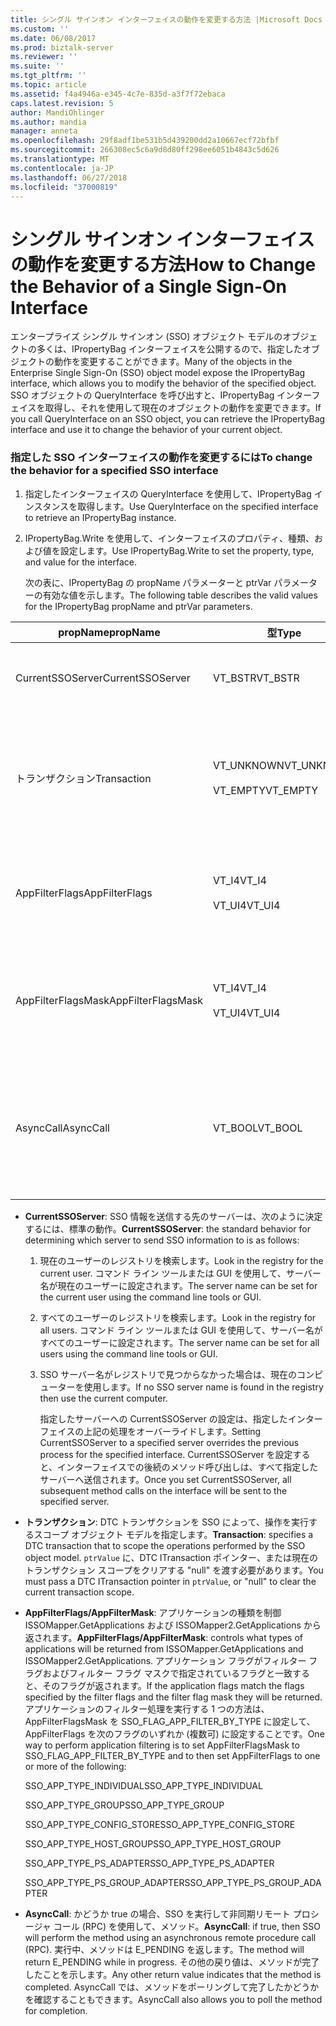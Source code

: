 ```yaml
---
title: シングル サインオン インターフェイスの動作を変更する方法 |Microsoft Docs
ms.custom: ''
ms.date: 06/08/2017
ms.prod: biztalk-server
ms.reviewer: ''
ms.suite: ''
ms.tgt_pltfrm: ''
ms.topic: article
ms.assetid: f4a4946a-e345-4c7e-835d-a3f7f72ebaca
caps.latest.revision: 5
author: MandiOhlinger
ms.author: mandia
manager: anneta
ms.openlocfilehash: 29f8adf1be531b5d439200dd2a10667ecf72bfbf
ms.sourcegitcommit: 266308ec5c6a9d8d80ff298ee6051b4843c5d626
ms.translationtype: MT
ms.contentlocale: ja-JP
ms.lasthandoff: 06/27/2018
ms.locfileid: "37000819"
---
```

# <a name="how-to-change-the-behavior-of-a-single-sign-on-interface"></a><span data-ttu-id="0869c-102">シングル サインオン インターフェイスの動作を変更する方法</span><span class="sxs-lookup"><span data-stu-id="0869c-102">How to Change the Behavior of a Single Sign-On Interface</span></span>
<span data-ttu-id="0869c-103">エンタープライズ シングル サインオン (SSO) オブジェクト モデルのオブジェクトの多くは、IPropertyBag インターフェイスを公開するので、指定したオブジェクトの動作を変更することができます。</span><span class="sxs-lookup"><span data-stu-id="0869c-103">Many of the objects in the Enterprise Single Sign-On (SSO) object model expose the IPropertyBag interface, which allows you to modify the behavior of the specified object.</span></span> <span data-ttu-id="0869c-104">SSO オブジェクトの QueryInterface を呼び出すと、IPropertyBag インターフェイスを取得し、それを使用して現在のオブジェクトの動作を変更できます。</span><span class="sxs-lookup"><span data-stu-id="0869c-104">If you call QueryInterface on an SSO object, you can retrieve the IPropertyBag interface and use it to change the behavior of your current object.</span></span>  

### <a name="to-change-the-behavior-for-a-specified-sso-interface"></a><span data-ttu-id="0869c-105">指定した SSO インターフェイスの動作を変更するには</span><span class="sxs-lookup"><span data-stu-id="0869c-105">To change the behavior for a specified SSO interface</span></span>  

1.  <span data-ttu-id="0869c-106">指定したインターフェイスの QueryInterface を使用して、IPropertyBag インスタンスを取得します。</span><span class="sxs-lookup"><span data-stu-id="0869c-106">Use QueryInterface on the specified interface to retrieve an IPropertyBag instance.</span></span>  

2.  <span data-ttu-id="0869c-107">IPropertyBag.Write を使用して、インターフェイスのプロパティ、種類、および値を設定します。</span><span class="sxs-lookup"><span data-stu-id="0869c-107">Use IPropertyBag.Write to set the property, type, and value for the interface.</span></span>  

     <span data-ttu-id="0869c-108">次の表に、IPropertyBag の propName パラメーターと ptrVar パラメーターの有効な値を示します。</span><span class="sxs-lookup"><span data-stu-id="0869c-108">The following table describes the valid values for the IPropertyBag propName and ptrVar parameters.</span></span>  

|<span data-ttu-id="0869c-109">propName</span><span class="sxs-lookup"><span data-stu-id="0869c-109">propName</span></span>|<span data-ttu-id="0869c-110">型</span><span class="sxs-lookup"><span data-stu-id="0869c-110">Type</span></span>|<span data-ttu-id="0869c-111">ptrValue</span><span class="sxs-lookup"><span data-stu-id="0869c-111">ptrValue</span></span>|<span data-ttu-id="0869c-112">以下で使用可能</span><span class="sxs-lookup"><span data-stu-id="0869c-112">Usable On</span></span>|  
|--------------|----------|--------------|---------------|  
|<span data-ttu-id="0869c-113">CurrentSSOServer</span><span class="sxs-lookup"><span data-stu-id="0869c-113">CurrentSSOServer</span></span>|<span data-ttu-id="0869c-114">VT_BSTR</span><span class="sxs-lookup"><span data-stu-id="0869c-114">VT_BSTR</span></span>|<span data-ttu-id="0869c-115">情報の送信先のサーバーの名前</span><span class="sxs-lookup"><span data-stu-id="0869c-115">Name of the server to send the information to</span></span>|<span data-ttu-id="0869c-116">All</span><span class="sxs-lookup"><span data-stu-id="0869c-116">All</span></span>|  
|<span data-ttu-id="0869c-117">トランザクション</span><span class="sxs-lookup"><span data-stu-id="0869c-117">Transaction</span></span>|<span data-ttu-id="0869c-118">VT_UNKNOWN</span><span class="sxs-lookup"><span data-stu-id="0869c-118">VT_UNKNOWN</span></span><br /><br /> <span data-ttu-id="0869c-119">VT_EMPTY</span><span class="sxs-lookup"><span data-stu-id="0869c-119">VT_EMPTY</span></span>|<span data-ttu-id="0869c-120">DTC ITransaction ポインター、またはスコープをクリアする NULL</span><span class="sxs-lookup"><span data-stu-id="0869c-120">A DTC ITransaction pointer, or NULL to clear the scope.</span></span>|<span data-ttu-id="0869c-121">ISSOConfigStore::SetConfigInfo</span><span class="sxs-lookup"><span data-stu-id="0869c-121">ISSOConfigStore::SetConfigInfo</span></span><br /><span data-ttu-id="0869c-122">ISSOConfigStore::GetConfigInfo</span><span class="sxs-lookup"><span data-stu-id="0869c-122">ISSOConfigStore::GetConfigInfo</span></span> <br /><span data-ttu-id="0869c-123">ISSOConfigStore::DeleteConfigInfo</span><span class="sxs-lookup"><span data-stu-id="0869c-123">ISSOConfigStore::DeleteConfigInfo</span></span><br /><br /> <span data-ttu-id="0869c-124">ISSOAdmin::CreateApplication</span><span class="sxs-lookup"><span data-stu-id="0869c-124">ISSOAdmin::CreateApplication</span></span><br /><span data-ttu-id="0869c-125">ISSOAdmin::DeleteApplication</span><span class="sxs-lookup"><span data-stu-id="0869c-125">ISSOAdmin::DeleteApplication</span></span> <br /><span data-ttu-id="0869c-126">ISSOAdmin::UpdateApplication</span><span class="sxs-lookup"><span data-stu-id="0869c-126">ISSOAdmin::UpdateApplication</span></span><br /><span data-ttu-id="0869c-127">ISSOAdmin::CreateFieldInfo</span><span class="sxs-lookup"><span data-stu-id="0869c-127">ISSOAdmin::CreateFieldInfo</span></span><br /><br /> <span data-ttu-id="0869c-128">ISSOMapper::GetFieldInfo</span><span class="sxs-lookup"><span data-stu-id="0869c-128">ISSOMapper::GetFieldInfo</span></span>|  
|<span data-ttu-id="0869c-129">AppFilterFlags</span><span class="sxs-lookup"><span data-stu-id="0869c-129">AppFilterFlags</span></span>|<span data-ttu-id="0869c-130">VT_I4</span><span class="sxs-lookup"><span data-stu-id="0869c-130">VT_I4</span></span><br /><br /> <span data-ttu-id="0869c-131">VT_UI4</span><span class="sxs-lookup"><span data-stu-id="0869c-131">VT_UI4</span></span>|<span data-ttu-id="0869c-132">どのアプリケーションをフィルター処理するかを制御するフラグ</span><span class="sxs-lookup"><span data-stu-id="0869c-132">Flags to control what application to filter.</span></span>|<span data-ttu-id="0869c-133">ISSOMapper::GetApplications</span><span class="sxs-lookup"><span data-stu-id="0869c-133">ISSOMapper::GetApplications</span></span><br /><br /> <span data-ttu-id="0869c-134">ISSOMapper2::GetApplications2</span><span class="sxs-lookup"><span data-stu-id="0869c-134">ISSOMapper2::GetApplications2</span></span>|  
|<span data-ttu-id="0869c-135">AppFilterFlagsMask</span><span class="sxs-lookup"><span data-stu-id="0869c-135">AppFilterFlagsMask</span></span>|<span data-ttu-id="0869c-136">VT_I4</span><span class="sxs-lookup"><span data-stu-id="0869c-136">VT_I4</span></span><br /><br /> <span data-ttu-id="0869c-137">VT_UI4</span><span class="sxs-lookup"><span data-stu-id="0869c-137">VT_UI4</span></span>|<span data-ttu-id="0869c-138">どのアプリケーションをフィルター処理するかを制御するフラグ マスク</span><span class="sxs-lookup"><span data-stu-id="0869c-138">Flag mask to control what application to filter.</span></span>|<span data-ttu-id="0869c-139">ISSOMapper::GetApplications</span><span class="sxs-lookup"><span data-stu-id="0869c-139">ISSOMapper::GetApplications</span></span><br /><br /> <span data-ttu-id="0869c-140">ISSOMapper2::GetApplications2</span><span class="sxs-lookup"><span data-stu-id="0869c-140">ISSOMapper2::GetApplications2</span></span>|  
|<span data-ttu-id="0869c-141">AsyncCall</span><span class="sxs-lookup"><span data-stu-id="0869c-141">AsyncCall</span></span>|<span data-ttu-id="0869c-142">VT_BOOL</span><span class="sxs-lookup"><span data-stu-id="0869c-142">VT_BOOL</span></span>|<span data-ttu-id="0869c-143">非同期 RPC を使用して呼び出す場合は true、同期 RPC を使用する場合は false</span><span class="sxs-lookup"><span data-stu-id="0869c-143">True to call using an async RPC; false to use a synchronous RPC.</span></span>|<span data-ttu-id="0869c-144">ISSOConfigOM::GetServerStatus</span><span class="sxs-lookup"><span data-stu-id="0869c-144">ISSOConfigOM::GetServerStatus</span></span><br /><br /> <span data-ttu-id="0869c-145">ISSOAdmin::GetGlobalInfo</span><span class="sxs-lookup"><span data-stu-id="0869c-145">ISSOAdmin::GetGlobalInfo</span></span>|  

- <span data-ttu-id="0869c-146">**CurrentSSOServer**: SSO 情報を送信する先のサーバーは、次のように決定するには、標準の動作。</span><span class="sxs-lookup"><span data-stu-id="0869c-146">**CurrentSSOServer**: the standard behavior for determining which server to send SSO information to is as follows:</span></span>  

  1. <span data-ttu-id="0869c-147">現在のユーザーのレジストリを検索します。</span><span class="sxs-lookup"><span data-stu-id="0869c-147">Look in the registry for the current user.</span></span> <span data-ttu-id="0869c-148">コマンド ライン ツールまたは GUI を使用して、サーバー名が現在のユーザーに設定されます。</span><span class="sxs-lookup"><span data-stu-id="0869c-148">The server name can be set for the current user using the command line tools or GUI.</span></span>  

  2. <span data-ttu-id="0869c-149">すべてのユーザーのレジストリを検索します。</span><span class="sxs-lookup"><span data-stu-id="0869c-149">Look in the registry for all users.</span></span> <span data-ttu-id="0869c-150">コマンド ライン ツールまたは GUI を使用して、サーバー名がすべてのユーザーに設定されます。</span><span class="sxs-lookup"><span data-stu-id="0869c-150">The server name can be set for all users using the command line tools or GUI.</span></span>  

  3. <span data-ttu-id="0869c-151">SSO サーバー名がレジストリで見つからなかった場合は、現在のコンピューターを使用します。</span><span class="sxs-lookup"><span data-stu-id="0869c-151">If no SSO server name is found in the registry then use the current computer.</span></span>  

     <span data-ttu-id="0869c-152">指定したサーバーへの CurrentSSOServer の設定は、指定したインターフェイスの上記の処理をオーバーライドします。</span><span class="sxs-lookup"><span data-stu-id="0869c-152">Setting CurrentSSOServer to a specified server overrides the previous process for the specified interface.</span></span> <span data-ttu-id="0869c-153">CurrentSSOServer を設定すると、インターフェイスでの後続のメソッド呼び出しは、すべて指定したサーバーへ送信されます。</span><span class="sxs-lookup"><span data-stu-id="0869c-153">Once you set CurrentSSOServer, all subsequent method calls on the interface will be sent to the specified server.</span></span>  

- <span data-ttu-id="0869c-154">**トランザクション**: DTC トランザクションを SSO によって、操作を実行するスコープ オブジェクト モデルを指定します。</span><span class="sxs-lookup"><span data-stu-id="0869c-154">**Transaction**: specifies a DTC transaction that to scope the operations performed by the SSO object model.</span></span> <span data-ttu-id="0869c-155">`ptrValue` に、DTC ITransaction ポインター、または現在のトランザクション スコープをクリアする "null" を渡す必要があります。</span><span class="sxs-lookup"><span data-stu-id="0869c-155">You must pass a DTC ITransaction pointer in `ptrValue`, or "null" to clear the current transaction scope.</span></span>  

- <span data-ttu-id="0869c-156">**AppFilterFlags/AppFilterMask**: アプリケーションの種類を制御 ISSOMapper.GetApplications および ISSOMapper2.GetApplications から返されます。</span><span class="sxs-lookup"><span data-stu-id="0869c-156">**AppFilterFlags/AppFilterMask**: controls what types of applications will be returned from ISSOMapper.GetApplications and ISSOMapper2.GetApplications.</span></span> <span data-ttu-id="0869c-157">アプリケーション フラグがフィルター フラグおよびフィルター フラグ マスクで指定されているフラグと一致すると、そのフラグが返されます。</span><span class="sxs-lookup"><span data-stu-id="0869c-157">If the application flags match the flags specified by the filter flags and the filter flag mask they will be returned.</span></span> <span data-ttu-id="0869c-158">アプリケーションのフィルター処理を実行する 1 つの方法は、AppFilterFlagsMask を SSO_FLAG_APP_FILTER_BY_TYPE に設定して、AppFilterFlags を次のフラグのいずれか (複数可) に設定することです。</span><span class="sxs-lookup"><span data-stu-id="0869c-158">One way to perform application filtering is to set AppFilterFlagsMask to SSO_FLAG_APP_FILTER_BY_TYPE and to then set AppFilterFlags to one or more of the following:</span></span>  

   <span data-ttu-id="0869c-159">SSO_APP_TYPE_INDIVIDUAL</span><span class="sxs-lookup"><span data-stu-id="0869c-159">SSO_APP_TYPE_INDIVIDUAL</span></span>  

   <span data-ttu-id="0869c-160">SSO_APP_TYPE_GROUP</span><span class="sxs-lookup"><span data-stu-id="0869c-160">SSO_APP_TYPE_GROUP</span></span>  

   <span data-ttu-id="0869c-161">SSO_APP_TYPE_CONFIG_STORE</span><span class="sxs-lookup"><span data-stu-id="0869c-161">SSO_APP_TYPE_CONFIG_STORE</span></span>  

   <span data-ttu-id="0869c-162">SSO_APP_TYPE_HOST_GROUP</span><span class="sxs-lookup"><span data-stu-id="0869c-162">SSO_APP_TYPE_HOST_GROUP</span></span>  

   <span data-ttu-id="0869c-163">SSO_APP_TYPE_PS_ADAPTER</span><span class="sxs-lookup"><span data-stu-id="0869c-163">SSO_APP_TYPE_PS_ADAPTER</span></span>  

   <span data-ttu-id="0869c-164">SSO_APP_TYPE_PS_GROUP_ADAPTER</span><span class="sxs-lookup"><span data-stu-id="0869c-164">SSO_APP_TYPE_PS_GROUP_ADAPTER</span></span>  

- <span data-ttu-id="0869c-165">**AsyncCall**: かどうか true の場合、SSO を実行して非同期リモート プロシージャ コール (RPC) を使用して、メソッド。</span><span class="sxs-lookup"><span data-stu-id="0869c-165">**AsyncCall**: if true, then SSO will perform the method using an asynchronous remote procedure call (RPC).</span></span> <span data-ttu-id="0869c-166">実行中、メソッドは E_PENDING を返します。</span><span class="sxs-lookup"><span data-stu-id="0869c-166">The method will return E_PENDING while in progress.</span></span> <span data-ttu-id="0869c-167">その他の戻り値は、メソッドが完了したことを示します。</span><span class="sxs-lookup"><span data-stu-id="0869c-167">Any other return value indicates that the method is completed.</span></span> <span data-ttu-id="0869c-168">AsyncCall では、メソッドをポーリングして完了したかどうかを確認することもできます。</span><span class="sxs-lookup"><span data-stu-id="0869c-168">AsyncCall also allows you to poll the method for completion.</span></span>
